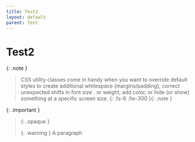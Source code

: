 ```yaml
---
title: Test2
layout: default
parent: Test
---
```


# Test2

{: .note }
> CSS utility classes come in handy when you want to override default styles to create additional whitespace (margins/padding), correct unexpected shifts in font size . or weight, add color, or hide (or show) something at a specific screen size.
{: .fs-6 .fw-300 }{: .note }


{: .important }
> {: .opaque }
> <div markdown="block">
> {: .warning }
> A paragraph
> </div>
